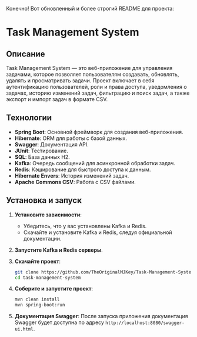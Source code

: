 ﻿Конечно! Вот обновленный и более строгий README для проекта:

# Task Management System

## Описание

Task Management System — это веб-приложение для управления задачами, которое позволяет пользователям создавать, обновлять, удалять и просматривать задачи. Проект включает в себя аутентификацию пользователей, роли и права доступа, уведомления о задачах, историю изменений задач, фильтрацию и поиск задач, а также экспорт и импорт задач в формате CSV.

## Технологии

- **Spring Boot**: Основной фреймворк для создания веб-приложения.
- **Hibernate**: ORM для работы с базой данных.
- **Swagger**: Документация API.
- **JUnit**: Тестирование.
- **SQL**: База данных H2.
- **Kafka**: Очередь сообщений для асинхронной обработки задач.
- **Redis**: Кэширование для быстрого доступа к данным.
- **Hibernate Envers**: История изменений задач.
- **Apache Commons CSV**: Работа с CSV файлами.

## Установка и запуск

1. **Установите зависимости**:
    - Убедитесь, что у вас установлены Kafka и Redis.
    - Скачайте и установите Kafka и Redis, следуя официальной документации.

2. **Запустите Kafka и Redis серверы**.

3. **Скачайте проект**:
   ```sh
   git clone https://github.com/TheOriginalMJKey/Task-Management-System.git
   cd task-management-system
   ```

4. **Соберите и запустите проект**:
   ```sh
   mvn clean install
   mvn spring-boot:run
   ```

5. **Документация Swagger**:
   После запуска приложения документация Swagger будет доступна по адресу `http://localhost:8080/swagger-ui.html`.

